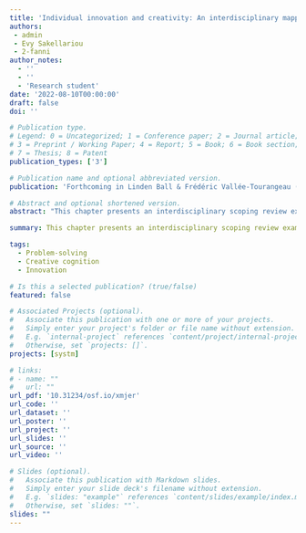 ```yaml
---
title: 'Individual innovation and creativity: An interdisciplinary mapping of creative cognition'
authors:
 - admin
 - Evy Sakellariou
 - 2-fanni
author_notes:
  - ''
  - ''
  - 'Research student'
date: '2022-08-10T00:00:00'
draft: false
doi: ''

# Publication type.
# Legend: 0 = Uncategorized; 1 = Conference paper; 2 = Journal article;
# 3 = Preprint / Working Paper; 4 = Report; 5 = Book; 6 = Book section;
# 7 = Thesis; 8 = Patent
publication_types: ['3']

# Publication name and optional abbreviated version.
publication: 'Forthcoming in Linden Ball & Frédéric Vallée-Tourangeau (Eds.), *International Handbook of Creative Cognition*, Routledge.'

# Abstract and optional shortened version.
abstract: "This chapter presents an interdisciplinary scoping review examining overlaps and differences in the way innovation and creativity is conceived and studied in the respective fields of innovation management and human experimental psychology research. The review mapped selected studies against five pre-existing higher-order categories of creative behaviour antecedents: topos (physical or virtual space), demos (demographic characteristics), logos (pre-existing abilities and personality traits), pathos (emotions), and ethos (values and motives) and identified an additional sixth dimension--praxis (actions, habits, and behaviours). We conclude the review by comparing antecedents of creative performance in these two fields. Notably, we found that user innovation research characterises and seeks out individual creativity as a self-initiated, deliberate, and independent endeavour in personal contexts. Experimental psychology research, by contrast, often studies creativity using activities that are initiated by the experimenters rather than the participants in laboratory contexts. Future interdisciplinary research could combine efforts to better understand basic cognitive processes at play in creative cognition with an understanding of its individual-led motivational and environmental drivers in situ or in laboratory environments designed to boost creative potential. Such an effort would manifestly be of great value to managers and policymakers who are poised to understand what needs to be done to unlock employees and citizens' creative potential and to empower them to innovate."

summary: This chapter presents an interdisciplinary scoping review examining overlaps and differences in the way innovation and creativity is conceived and studied in the respective fields of innovation management and human experimental psychology research.

tags:
  - Problem-solving
  - Creative cognition
  - Innovation

# Is this a selected publication? (true/false)
featured: false

# Associated Projects (optional).
#   Associate this publication with one or more of your projects.
#   Simply enter your project's folder or file name without extension.
#   E.g. `internal-project` references `content/project/internal-project/index.md`.
#   Otherwise, set `projects: []`.
projects: [systm]

# links:
# - name: ""
#   url: ""
url_pdf: '10.31234/osf.io/xmjer'
url_code: ''
url_dataset: ''
url_poster: ''
url_project: ''
url_slides: ''
url_source: ''
url_video: ''

# Slides (optional).
#   Associate this publication with Markdown slides.
#   Simply enter your slide deck's filename without extension.
#   E.g. `slides: "example"` references `content/slides/example/index.md`.
#   Otherwise, set `slides: ""`.
slides: ""
---
```

